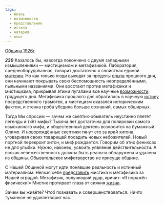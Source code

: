 ```yaml
---
tags:
  - жизнь
  - возможности
  - представление
  - истина
  - материя
  - опыт
---
```


[Община 1926г](https://127.0.0.1:4002/agni/1926)

___230___
Казалось бы, навсегда покончено с двумя западными измышлениями — мистицизмом и метафизикой. Лаборатория, среднеоборудованная, говорит достаточно о свойствах единой [материи](../../../tags/#материя). Но как только люди выходят за пределы [опыта](../../../tags/#опыт) прошлого дня, они начинают покрывать свою беспомощность неопределёнными, пыльными названиями. Они восстают против метафизики и мистицизма, прикрывая этими пугалами все научные [возможности](../../../tags/#возможности) грядущего дня. Метафизика прошлого дня обратилась в научную [истину](../../../tags/#истина) посредственного грамотея, а мистицизм оказался историческим фактом, и стенка гроба убедила больше сознаний, самых обширных.   

Тогда Мы спросим — зачем же скептик-обыватель неустанно плетёт легенды и ткёт мифы? Тысяча лет достаточна для полировки самого изысканного мифа, и общественный деятель возносится на бумажный Олимп. И новорождённые скептики тянут его за край хитона, уговаривая своих товарищей посадить новых небожителей. Новый портной перекроит хитон, и миф рождается. Говорим об этих фениксах не для улыбки. Нужно, наконец, усвоить уявление действительности. А всякая невежественность должна быть реально обнаружена и удалена из общины. Обывательское мифотворство не присуще общине.   

С Нашей Общиной могут идти понявшие реальность и истинный материализм. Нельзя себе [представить](../../../tags/#представление) мистика и метафизика за Нашей оградой. Метафизик, получивший удар, кричит: «Я поражён физически!» Мистик протирает глаза от сияния [жизни](../../../tags/#жизнь).   

Зачем вы живёте? Чтоб познавать и совершенствоваться. Ничто туманное не удовлетворит нас.   

